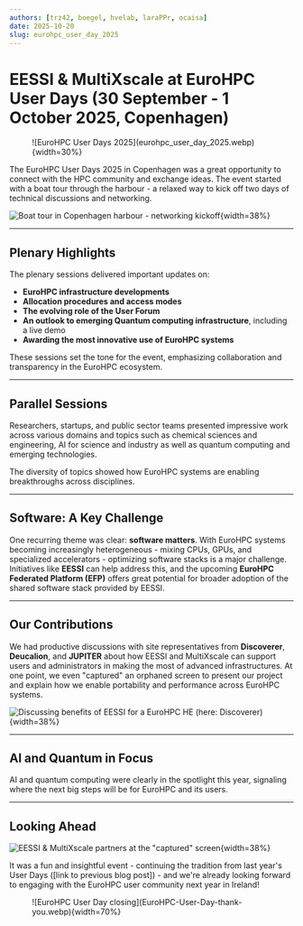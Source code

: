 ```yaml
---
authors: [trz42, boegel, hvelab, laraPPr, ocaisa]
date: 2025-10-20
slug: eurohpc_user_day_2025
---
```


# EESSI & MultiXscale at EuroHPC User Days (30 September - 1 October 2025, Copenhagen)

<figure markdown="span">
![EuroHPC User Days 2025](eurohpc_user_day_2025.webp){width=30%}
</figure>

The EuroHPC User Days 2025 in Copenhagen was a great opportunity to connect with
the HPC community and exchange ideas. The event started with a boat tour through
the harbour - a relaxed way to kick off two days of technical discussions and
networking.

![Boat tour in Copenhagen harbour - networking kickoff](placeholder-boat-tour.jpg){width=38%}

---

## Plenary Highlights

The plenary sessions delivered important updates on:

- **EuroHPC infrastructure developments**
- **Allocation procedures and access modes**
- **The evolving role of the User Forum**
- **An outlook to emerging Quantum computing infrastructure**, including a live demo
- **Awarding the most innovative use of EuroHPC systems**

These sessions set the tone for the event, emphasizing collaboration and transparency
in the EuroHPC ecosystem.

---

## Parallel Sessions

Researchers, startups, and public sector teams presented impressive work across
various domains and topics such as chemical sciences and engineering, AI for
science and industry as well as quantum computing and emerging technologies.

The diversity of topics showed how EuroHPC systems are enabling breakthroughs
across disciplines.

---

## Software: A Key Challenge

One recurring theme was clear: **software matters**. With EuroHPC systems
becoming increasingly heterogeneous - mixing CPUs, GPUs, and specialized
accelerators - optimizing software stacks is a major challenge. Initiatives like
**EESSI** can help address this, and the upcoming **EuroHPC Federated Platform
(EFP)** offers great potential for broader adoption of the shared software stack
provided by EESSI.

---

## Our Contributions

We had productive discussions with site representatives from **Discoverer**,
**Deucalion**, and **JUPITER** about how EESSI and MultiXscale can support users
and administrators in making the most of advanced infrastructures. At one point,
we even "captured" an orphaned screen to present our project and explain how we
enable portability and performance across EuroHPC systems.

![Discussing benefits of EESSI for a EuroHPC HE (here: Discoverer)](placeholder-discoverer.jpg){width=38%}

---

## AI and Quantum in Focus

AI and quantum computing were clearly in the spotlight this year, signaling where
the next big steps will be for EuroHPC and its users.

---

## Looking Ahead

![EESSI & MultiXscale partners at the "captured" screen](placeholder-screen.jpg){width=38%}

It was a fun and insightful event - continuing the tradition from last year's User
Days ([link to previous blog post]) - and we're already looking forward to
engaging with the EuroHPC user community next year in Ireland!

<figure markdown="span">
![EuroHPC User Day closing](EuroHPC-User-Day-thank-you.webp){width=70%}
</figure>
